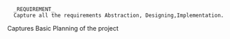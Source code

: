 
      _REQUIREMENT_
      Capture all the requirements Abstraction, Designing,Implementation.

Captures Basic Planning of the project 



